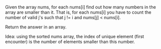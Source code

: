 Given the array nums, for each nums[i] find out how many numbers in the array are smaller than it. That is, for each nums[i] you have to count the number of valid j's such that j != i and nums[j] < nums[i].

Return the answer in an array.

Idea:
using the sorted nums array, the index of unique element (first encounter) is the number of elements smaller than this number.